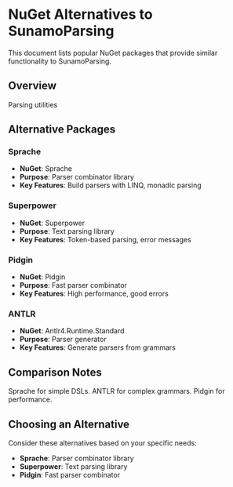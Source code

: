 # NuGet Alternatives to SunamoParsing

This document lists popular NuGet packages that provide similar functionality to SunamoParsing.

## Overview

Parsing utilities

## Alternative Packages

### Sprache
- **NuGet**: Sprache
- **Purpose**: Parser combinator library
- **Key Features**: Build parsers with LINQ, monadic parsing

### Superpower
- **NuGet**: Superpower
- **Purpose**: Text parsing library
- **Key Features**: Token-based parsing, error messages

### Pidgin
- **NuGet**: Pidgin
- **Purpose**: Fast parser combinator
- **Key Features**: High performance, good errors

### ANTLR
- **NuGet**: Antlr4.Runtime.Standard
- **Purpose**: Parser generator
- **Key Features**: Generate parsers from grammars

## Comparison Notes

Sprache for simple DSLs. ANTLR for complex grammars. Pidgin for performance.

## Choosing an Alternative

Consider these alternatives based on your specific needs:
- **Sprache**: Parser combinator library
- **Superpower**: Text parsing library
- **Pidgin**: Fast parser combinator
